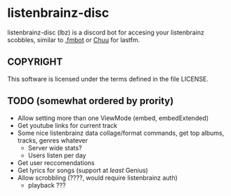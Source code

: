 # listenbrainz-disc 
listenbrainz-disc (lbz) is a discord bot for accesing your listenbrainz scobbles, similar to [.fmbot](https://fmbot.xyz/) or [Chuu](https://github.com/ishwi/Chuu) for lastfm. 

## COPYRIGHT
This software is licensed under the terms defined in the file LICENSE.

## TODO (somewhat ordered by prority)
- Allow setting more than one ViewMode (embed, embedExtended)
- Get youtube links for current track
- Some nice listenbrainz data collage/format commands, get top albums, tracks, genres whatever
  - Server wide stats?
  - Users listen per day
- Get user reccomendations
- Get lyrics for songs (support at _least_ Genius)
- Allow scrobbling (????, would require listenbrainz auth)
  - playback ???
